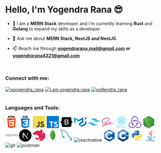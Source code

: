 <h1 align="left">Hello, I'm Yogendra Rana 😎</h1>

- 🎈 I am a **MERN Stack** developer and i'm currently learning **Rust** and **Golang** to expand my skills as a developer.

- 💬 Ask me about **MERN Stack, NextJS and NestJS.**

- 📫 Reach me through **yogendrarana.mail@gmail.com or yogendrarana4321@gmail.com**

<br />
<h3>Connect with me:</h3>
<div>
<a href="https://twitter.com/yoogendra_rana" target="blank"><img align="center" src="https://raw.githubusercontent.com/rahuldkjain/github-profile-readme-generator  /master/src/images/icons/Social/twitter.svg" alt="yoogendra_rana" height="30" width="40" /></a>
<a href="https://fb.com/i.am.yogendra.rana" target="blank"><img align="center" src="https://raw.githubusercontent.com/rahuldkjain/github-profile-readme-generator/master/src/images/icons/Social/facebook.svg" alt="i.am.yogendra.rana" height="30" width="40" /></a>
<a href="https://instagram.com/yo9endra_rana" target="blank"><img align="center" src="https://raw.githubusercontent.com/rahuldkjain/github-profile-readme-generator/master/src/images/icons/Social/instagram.svg" alt="yo9endra_rana" height="30" width="40" /></a>
</div>


<br />
<h3>Languages and Tools:</h3>
<div>
<img src="https://raw.githubusercontent.com/devicons/devicon/master/icons/html5/html5-original-wordmark.svg" alt="html5" width="40" height="40"/>

<img src="https://raw.githubusercontent.com/devicons/devicon/master/icons/css3/css3-original-wordmark.svg" alt="css3" width="40" height="40"/>

 <img src="https://raw.githubusercontent.com/devicons/devicon/master/icons/javascript/javascript-original.svg" alt="javascript" width="40" height="40"/> 

<img src="https://github.com/devicons/devicon/blob/master/icons/typescript/typescript-original.svg" alt="typescript" width="40" height="40"/>

<img src="https://github.com/devicons/devicon/blob/master/icons/bootstrap/bootstrap-plain.svg" alt="bootstrap" width="40" height="40"/>

<img src="https://github.com/devicons/devicon/blob/master/icons/materialui/materialui-original.svg" alt="materialui" width="40" height="40"/>

<img src="https://github.com/devicons/devicon/blob/master/icons/tailwindcss/tailwindcss-plain.svg" alt="tailwind" width="40" height="40"/>

<img src="https://raw.githubusercontent.com/devicons/devicon/master/icons/sass/sass-original.svg" alt="sass" width="40" height="40"/>

<img src="https://raw.githubusercontent.com/devicons/devicon/master/icons/react/react-original-wordmark.svg" alt="react" width="40" height="40"/>

<img src="https://raw.githubusercontent.com/devicons/devicon/master/icons/redux/redux-original.svg" alt="redux" width="40" height="40"/>

<img src="https://github.com/devicons/devicon/blob/master/icons/nodejs/nodejs-original.svg" alt="nodejs" width="40" height="40"/>

<img src="https://raw.githubusercontent.com/devicons/devicon/master/icons/express/express-original-wordmark.svg" alt="express" width="40" height="40"/> 

<img src="https://github.com/devicons/devicon/blob/master/icons/nextjs/nextjs-original.svg" alt="nextjs" width="40" height="40"/> 

<img src="https://github.com/devicons/devicon/blob/master/icons/nestjs/nestjs-original.svg" alt="nestjs" width="40" height="40"/> 

<img src="https://github.com/devicons/devicon/blob/master/icons/mongodb/mongodb-original.svg" alt="mongodb" width="40" height="40"/>

<img src="https://github.com/devicons/devicon/blob/master/icons/mysql/mysql-plain.svg" alt="mysql" width="40" height="40"/>

<img src="https://reactnative.dev/img/header_logo.svg" alt="reactnative" width="40" height="40"/> 

<img src="https://raw.githubusercontent.com/devicons/devicon/master/icons/c/c-original.svg" alt="c" width="40" height="40"/>

<img src="https://raw.githubusercontent.com/devicons/devicon/master/icons/cplusplus/cplusplus-original.svg" alt="cplusplus" width="40" height="40"/>

<img src="https://raw.githubusercontent.com/devicons/devicon/master/icons/python/python-original.svg" alt="python" width="40" height="40"/>

<img src="https://raw.githubusercontent.com/devicons/devicon/master/icons/java/java-original.svg" alt="java" width="40" height="40"/>

<img src="https://www.vectorlogo.zone/logos/git-scm/git-scm-icon.svg" alt="git" width="40" height="40"/>

<img src="https://www.vectorlogo.zone/logos/getpostman/getpostman-icon.svg" alt="postman" width="40" height="40"/>
</div>

